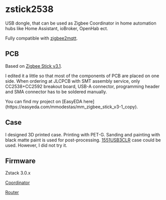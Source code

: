 # zstick2538
USB dongle, that can be used as Zigbee Coordinator in home automation hubs like Home Assistant, ioBroker, OpenHab ect.<p>
Fully compatible with [zigbee2mqtt](https://www.zigbee2mqtt.io/). 

## PCB
Based on [Zigbee Stick v3.1](https://easyeda.com/mercenaruss/zigbee-stick-v3). <p>
I edited it a little so that most of the components of PCB are placed on one side. When ordering at JLCPCB with SMT assembly service, only CC2538+CC2592 breakout board, USB-A connector, programming header and SMA connector has to be soldered manually.
<p>
You can find my project on [EasyEDA here](https://easyeda.com/mmodestas/mm_zigbee_stick_v3-1_copy).

## Case
I designed 3D printed case. Printing with PET-G. Sanding and painting with black matte paint is used for post-processing.
[1551USB3CLR](https://www.hammfg.com/part/1551USB3CLR) case could be used. However, I did not try it.

## Firmware
Zstack 3.0.x <p>
[Coordinator](https://github.com/jethome-ru/zigbee-firmware/tree/master/ti/coordinator/cc2538_cc2592) <p>
[Router](https://github.com/jethome-ru/zigbee-firmware/tree/master/ti/router/cc2538_cc2592) <p>

